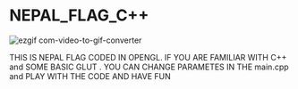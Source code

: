 # NEPAL_FLAG_C++

![ezgif com-video-to-gif-converter](https://github.com/swodesh-2001/NEPAL_FLAG_C/assets/70265297/2b2341ac-37f4-4efa-8f35-31cb32215a29)

THIS IS NEPAL FLAG CODED IN OPENGL.
IF YOU ARE FAMILIAR WITH C++ and SOME BASIC GLUT . YOU CAN CHANGE PARAMETES IN THE main.cpp and PLAY WITH THE CODE AND HAVE FUN
